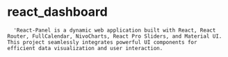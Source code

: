 # react_dashboard
      'React-Panel is a dynamic web application built with React, React Router, FullCalendar, NivoCharts, React Pro Sliders, and Material UI. This project seamlessly integrates powerful UI components for efficient data visualization and user interaction. 

